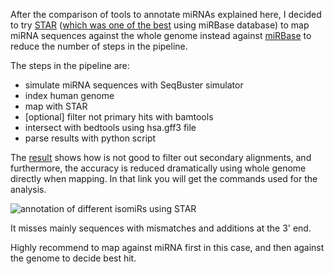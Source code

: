 After the comparison of tools to annotate miRNAs explained here, I decided to try [STAR](http://code.google.com/p/rna-star/) ([which was one of the best](http://lorenapantano.wordpress.com/2014/02/28/mirna-annotation-tools-which-is-the-best/) using miRBase database) to map miRNA sequences against the whole genome instead against [miRBase](http://www.mirbase.org/) to reduce the number of steps in the pipeline.

The steps in the pipeline are:

* simulate miRNA sequences with SeqBuster simulator
* index human genome
* map with STAR
* [optional] filter not primary hits with bamtools
* intersect with bedtools using hsa.gff3 file
* parse results with python script

The [result](https://rawgit.com/lpantano/reproducibility/master/mirannotation/star_genome/stats_star.html) shows how is not good to filter out secondary alignments, and furthermore, the accuracy is reduced dramatically using whole genome directly when mapping. In that link you will get the commands used for the analysis.

![annotation of different isomiRs using STAR](https://raw.githubusercontent.com/lpantano/reproducibility/master/mirannotation/star_genome/stats_star_files/figure-html/iso-no-filtered-1.png)

It misses mainly sequences with mismatches and additions at the 3' end.

Highly recommend to map against miRNA first in this case, and then against the genome to decide best hit.
